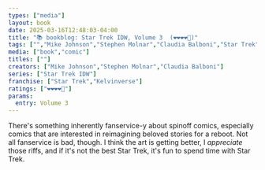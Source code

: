 ```yaml
---
types: ["media"]
layout: book
date: 2025-03-16T12:48:03-04:00
title: "📚 bookblog: Star Trek IDW, Volume 3  (❤️❤️❤️❤️🖤)"
tags: ["","Mike Johnson","Stephen Molnar","Claudia Balboni","Star Trek","fanservice","comics"]
media: ["book","comic"]
titles: [""]
creators: ["Mike Johnson","Stephen Molnar","Claudia Balboni"]
series: ["Star Trek IDW"]
franchise: ["Star Trek","Kelvinverse"]
ratings: ["❤️❤️❤️❤️🖤"]
params:
  entry: Volume 3
---
```


There's something inherently fanservice-y about spinoff comics, especially comics that are interested in reimagining beloved stories for a reboot. Not all fanservice is bad, though. I think the art is getting better, I *appreciate* those riffs, and if it's not the best Star Trek, it's fun to spend time with Star Trek.